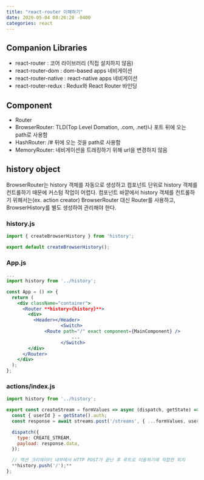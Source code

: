 ```yaml
---
title: "react-router 이해하기"
date: 2020-05-04 08:26:28 -0400
categories: react
---
```


## Companion Libraries

- react-router : 코어 라이브러리 (직접 설치하지 않음)
- react-router-dom : dom-based apps 네비게이션
- react-router-native : react-native apps 네비게이션
- react-router-redux : Redux와 React Router 바인딩

## Component

- Router
- BrowserRouter: TLD(Top Level Domation, .com, .net)나 포트 뒤에 오는 path로 사용함
- HashRouter: /# 뒤에 오는 것을 path로 사용함
- MemoryRouter: 네비게이션을 트래킹하기 위해 url을 변경하지 않음

## history object

BrowserRouter는 history 객체를 자동으로 생성하고 컴포넌트 단위로 history 객체를 컨트롤하기 때문에 커스텀 작업이 어렵다. 컴포넌트 바깥에서 history 객체를 컨트롤하기 위해서는(ex. action creator) BrowserRouter 대신 Router를 사용하고, BrowserHistory를 별도 생성하여 관리해야 한다.

### history.js

```jsx
import { createBrowserHistory } from 'history';

export default createBrowserHistory();
```

### App.js

```jsx
...
import history from '../history';

const App = () => {
  return (
    <div className="container">
      <Router **history={history}**>
        <div>
          <Header></Header>
					<Switch>
	          <Route path="/" exact component={MainComponent} />
						...
					</Switch>
        </div>
      </Router>
    </div>
  );
};
```

### actions/index.js

```jsx
import history from '../history';

export const createStream = formValues => async (dispatch, getState) => {
  const { userId } = getState().auth;
  const response = await streams.post('/streams', { ...formValues, userId });

  dispatch({
    type: CREATE_STREAM,
    payload: response.data,
  });

  // 액션 크리에이터 내부에서 HTTP POST가 끝난 후 루트로 이동하기에 적합한 위치
  **history.push('/');**
};
```


<style type="text/css">
@media (min-width: 64em) {
  .archive pre,
	.archive p {
		font-size: 0.84em;
	}
}
@media (min-width: 80em) {
  .archive pre,
	.archive p {
		font-size: 0.72em;
	}
}
</style>